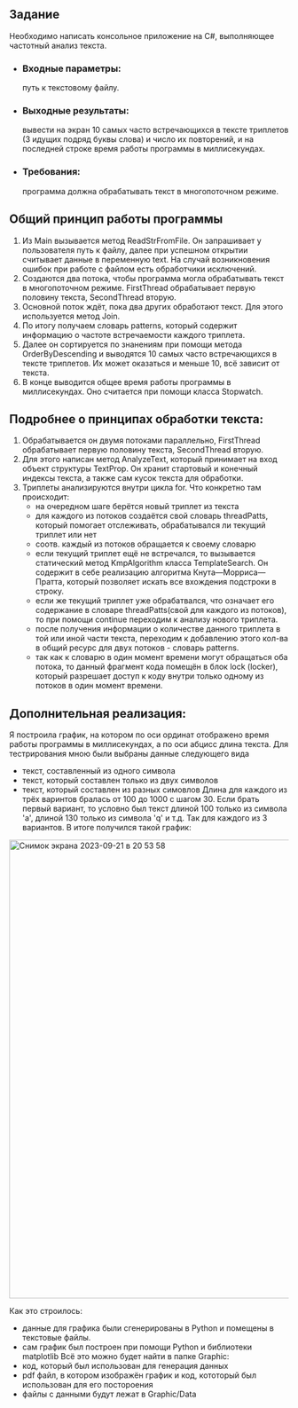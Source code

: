 ## Задание
Необходимо написать консольное приложение на C#, выполняющее частотный анализ текста.
- ### Входные параметры:
  путь к текстовому файлу.
- ### Выходные результаты:
  вывести на экран 10 самых часто встречающихся в тексте триплетов (3 идущих подряд буквы слова) и число их повторений, и на последней строке время работы программы в миллисекундах.
- ### Требования:
  программа должна обрабатывать текст в многопоточном режиме.

## Общий принцип работы программы
1) Из Main вызывается метод ReadStrFromFile. Он запрашивает у пользователя путь к файлу, далее при успешном открытии считывает данные в переменную text. На случай возникновения ошибок при работе с файлом есть обработчики исключений.
2) Создаются два потока, чтобы программа могла обрабатывать текст в многопоточном режиме. FirstThread обрабатывает первую половину текста, SecondThread вторую.
3) Основной поток ждёт, пока два других обработают текст. Для этого используется метод Join.
4) По итогу получаем словарь patterns, который содержит информацию о частоте встречаемости каждого триплета.
5) Далее он сортируется по знанениям при помощи метода OrderByDescending и выводятся 10 самых часто встречающихся в тексте триплетов. Их может оказаться и меньше 10, всё зависит от текста.
6) В конце выводится общее время работы программы в миллисекундах. Оно считается при помощи класса Stopwatch.

## Подробнее о принципах обработки текста:
1) Обрабатывается он двумя потоками параллельно, FirstThread обрабатывает первую половину текста, SecondThread вторую.
2) Для этого написан метод AnalyzeText, который принимает на вход объект структуры TextProp. Он хранит стартовый и конечный индексы текста, а также сам кусок текста для обработки.
3) Триплеты анализируются внутри цикла for. Что конкретно там происходит:
   - на очередном шаге берётся новый триплет из текста
   - для каждого из потоков создаётся свой словарь threadPatts, который помогает отслеживать, обрабатывался ли текущий триплет или нет
   - соотв. каждый из потоков обращается к своему словарю
   - если текущий триплет ещё не встречался, то вызывается статический метод KmpAlgorithm класса TemplateSearch. Он содержит в себе реализацию алгоритма Кнута—Морриса—Пратта, который позволяет искать все вхождения подстроки в строку.
   - если же текущий триплет уже обрабатвался, что означает его содержание в словаре threadPatts(свой для каждого из потоков), то при помощи continue переходим к анализу нового триплета.
   - после получения информации о количестве данного триплета в той или иной части текста, переходим к добавлению этого кол-ва в общий ресурс для двух потоков - словарь patterns.
   - так как к словарю в один момент времени могут обращаться оба потока, то данный фрагмент кода помещён в блок lock (locker), который разрешает доступ к коду внутри только одному из потоков в один момент времени.

## Дополнительная реализация:  
Я построила график, на котором по оси ординат отображено время работы программы в миллисекундах, а по оси абцисс длина текста.
Для тестрирования мною были выбраны данные следующего вида 
- текст, составленный из одного символа
- текст, который составлен только из двух символов
- текст, который составлен из разных симовлов
Длина для каждого из трёх варинтов бралась от 100 до 1000 с шагом 30.
Если брать первый вариант, то условно был текст длиной 100 только из символа 'a', длиной 130 только из символа 'q' и т.д. Так для каждого из 3 вариантов.
В итоге получился такой график:
<img width="827" alt="Снимок экрана 2023-09-21 в 20 53 58" src="https://github.com/KamlR/CSharp/assets/115434090/51597989-2501-4138-8eb1-c6e023f5d453">

Как это строилось:
- данные для графика были сгенерированы в Python и помещены в текстовые файлы.
- сам график был построен при помощи Python и библиотеки matplotlib
Всё это можно будет найти в папке Graphic:
- код, который был использован для генерация данных
- pdf файл, в котором изображён график и код, кототорый был использован для его постороения
- файлы с данными будут лежат в Graphic/Data
